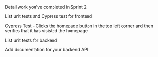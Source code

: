 Detail work you've completed in Sprint 2

List unit tests and Cypress test for frontend

Cypress Test - Clicks the homepage button in the top left corner and then verifies that it has visisted the homepage.

List unit tests for backend

Add documentation for your backend API

